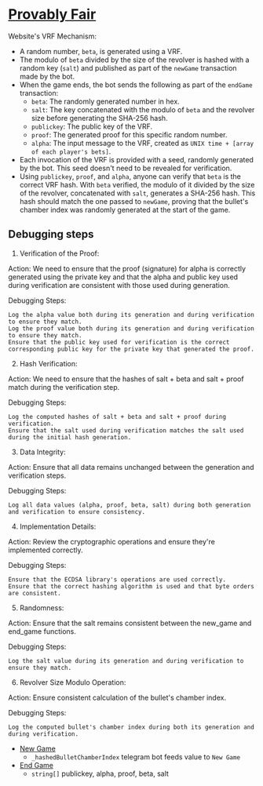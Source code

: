 # [Provably Fair](https://bullet-game.gitbook.io/bullet-game/architecture/provably-fair)
Website's VRF Mechanism:

- A random number, `beta`, is generated using a VRF.
- The modulo of `beta` divided by the size of the revolver is hashed with a random key (`salt`) and published as part of the `newGame` transaction made by the bot.
- When the game ends, the bot sends the following as part of the `endGame` transaction:
   - `beta`: The randomly generated number in hex.
   - `salt`: The key concatenated with the modulo of `beta` and the revolver size before generating the SHA-256 hash.
   - `publickey`: The public key of the VRF.
   - `proof`: The generated proof for this specific random number.
   - `alpha`: The input message to the VRF, created as `UNIX time + [array of each player's bets]`.
- Each invocation of the VRF is provided with a seed, randomly generated by the bot. This seed doesn't need to be revealed for verification.
- Using `publickey`, `proof`, and `alpha`, anyone can verify that `beta` is the correct VRF hash. With `beta` verified, the modulo of it divided by the size of the revolver, concatenated with `salt`, generates a SHA-256 hash. This hash should match the one passed to `newGame`, proving that the bullet's chamber index was randomly generated at the start of the game.


## Debugging steps

1. Verification of the Proof:

Action: We need to ensure that the proof (signature) for alpha is correctly generated using the private key and that the alpha and public key used during verification are consistent with those used during generation.

Debugging Steps:

    Log the alpha value both during its generation and during verification to ensure they match.
    Log the proof value both during its generation and during verification to ensure they match.
    Ensure that the public key used for verification is the correct corresponding public key for the private key that generated the proof.

2. Hash Verification:

Action: We need to ensure that the hashes of salt + beta and salt + proof match during the verification step.

Debugging Steps:

    Log the computed hashes of salt + beta and salt + proof during verification.
    Ensure that the salt used during verification matches the salt used during the initial hash generation.

3. Data Integrity:

Action: Ensure that all data remains unchanged between the generation and verification steps.

Debugging Steps:

    Log all data values (alpha, proof, beta, salt) during both generation and verification to ensure consistency.

4. Implementation Details:

Action: Review the cryptographic operations and ensure they're implemented correctly.

Debugging Steps:

    Ensure that the ECDSA library's operations are used correctly.
    Ensure that the correct hashing algorithm is used and that byte orders are consistent.

5. Randomness:

Action: Ensure that the salt remains consistent between the new_game and end_game functions.

Debugging Steps:

    Log the salt value during its generation and during verification to ensure they match.

6. Revolver Size Modulo Operation:

Action: Ensure consistent calculation of the bullet's chamber index.

Debugging Steps:

    Log the computed bullet's chamber index during both its generation and during verification.




 - [New Game](https://etherscan.io/tx/0x4bba2ee49e7e045dd96347f69a79080f580a520d2ed1356b2adfeb034e424840)
    - `_hashedBulletChamberIndex` telegram bot feeds value to `New Game`
 - [End Game](https://etherscan.io/tx/0xbc9f77cc69c5c098f60d0f3128eaa96188b7cdffb3ad9382159f3aa736fba88c)
    - `string[]` publickey, alpha, proof, beta, salt